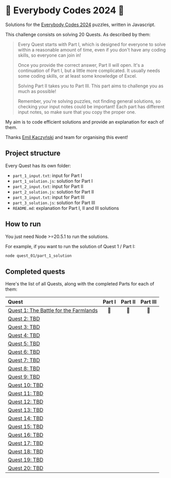 # 🦆 Everybody Codes 2024 🦆

Solutions for the [Everybody Codes 2024](https://everybody.codes/event/2024/quests) puzzles, written in Javascript.

This challenge consists on solving 20 Quests. As described by them:

> Every Quest starts with Part I, which is designed for everyone to solve within a reasonable amount of time, even if you don't have any coding skills, so everyone can join in!
>
> Once you provide the correct answer, Part II will open. It's a continuation of Part I, but a little more complicated. It usually needs some coding skills, or at least some knowledge of Excel.
>
> Solving Part II takes you to Part III. This part aims to challenge you as much as possible!
>
> Remember, you're solving puzzles, not finding general solutions, so checking your input notes could be important! Each part has different input notes, so make sure that you copy the proper one.

My aim is to code efficient solutions and provide an explanation for each of them.

Thanks [Emil Kaczyński](https://www.linkedin.com/in/emil-kaczy%C5%84ski-a5a05872/) and team for organising this event!

## Project structure

Every Quest has its own folder:

-   `part_1_input.txt`: input for Part I
-   `part_1_solution.js`: solution for Part I
-   `part_2_input.txt`: input for Part II
-   `part_2_solution.js`: solution for Part II
-   `part_3_input.txt`: input for Part III
-   `part_3_solution.js`: solution for Part III
-   `README.md`: explanation for Part I, II and III solutions

## How to run

You just need Node >=20.5.1 to run the solutions.

For example, if you want to run the solution of Quest 1 / Part I:

```bash
node quest_01/part_1_solution
```

## Completed quests

Here's the list of all Quests, along with the completed Parts for each of them:

| Quest                                               | Part I | Part II | Part III |
| :-------------------------------------------------- | :----: | :-----: | :------: |
| [Quest 1: The Battle for the Farmlands](./quest_01) |   🦆   |   🦆    |    🦆    |
| [Quest 2: TBD](./quest_02)                          |        |         |          |
| [Quest 3: TBD](./quest_03)                          |        |         |          |
| [Quest 4: TBD](./quest_04)                          |        |         |          |
| [Quest 5: TBD](./quest_05)                          |        |         |          |
| [Quest 6: TBD](./quest_06)                          |        |         |          |
| [Quest 7: TBD](./quest_07)                          |        |         |          |
| [Quest 8: TBD](./quest_08)                          |        |         |          |
| [Quest 9: TBD](./quest_09)                          |        |         |          |
| [Quest 10: TBD](./quest_10)                         |        |         |          |
| [Quest 11: TBD](./quest_11)                         |        |         |          |
| [Quest 12: TBD](./quest_12)                         |        |         |          |
| [Quest 13: TBD](./quest_13)                         |        |         |          |
| [Quest 14: TBD](./quest_14)                         |        |         |          |
| [Quest 15: TBD](./quest_15)                         |        |         |          |
| [Quest 16: TBD](./quest_16)                         |        |         |          |
| [Quest 17: TBD](./quest_17)                         |        |         |          |
| [Quest 18: TBD](./quest_18)                         |        |         |          |
| [Quest 19: TBD](./quest_19)                         |        |         |          |
| [Quest 20: TBD](./quest_20)                         |        |         |          |
